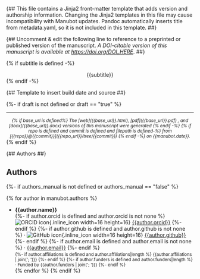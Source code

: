 {##
  This file contains a Jinja2 front-matter template that adds version and authorship information.
  Changing the Jinja2 templates in this file may cause incompatibility with Manubot updates.
  Pandoc automatically inserts title from metadata.yaml, so it is not included in this template.
##}

{## Uncomment & edit the following line to reference to a preprinted or published version of the manuscript.
_A DOI-citable version of this manuscript is available at <https://doi.org/DOI_HERE>_.
##}

{% if subtitle is defined -%}
<center><subtitle>{{subtitle}}</subtitle></center>
{% endif -%}

{## Template to insert build date and source ##}

{%- if draft is not defined or draft == "true" %}

---

<center><small><em>
{% if base_url is defined%}
The [web]({{base_url}}.html),
[pdf]({{base_url}}.pdf)
, and [docx]({{base_url}}.docx)
versions of this manuscript were generated
{% endif -%}
{% if repo is defined and commit is defined and filepath is defined-%}
from [{{repo}}@{{commit}}]({{repo_url}}/tree/{{commit}})
{% endif -%}
on {{manubot.date}}.
</em></small></center>
{% endif %}

{## Authors ##}
## Authors

{%- if authors_manual is not defined or authors_manual == "false" %}

{% for author in manubot.authors %}
+ **{{author.name}}**<br>
  {%- if author.orcid is defined and author.orcid is not none %}
    ![ORCID icon](images/orcid.svg){.inline_icon width=16 height=16}
    [{{author.orcid}}](https://orcid.org/{{author.orcid}})
  {%- endif %}
  {%- if author.github is defined and author.github is not none %}
    · ![GitHub icon](images/github.svg){.inline_icon width=16 height=16}
    [{{author.github}}](https://github.com/{{author.github}})
  {%- endif %}
  {%- if author.email is defined and author.email is not none %}
    · 
    [{{author.email}}]({{author.email}})
  {%- endif %}<br>
  <small>
  {%- if author.affiliations is defined and author.affiliations|length %}
     {{author.affiliations | join('; ')}}
  {%- endif %}
  {%- if author.funders is defined and author.funders|length %}
     · Funded by {{author.funders | join('; ')}}
  {%- endif %}<br>
  </small>
{% endfor %}
{% endif %}